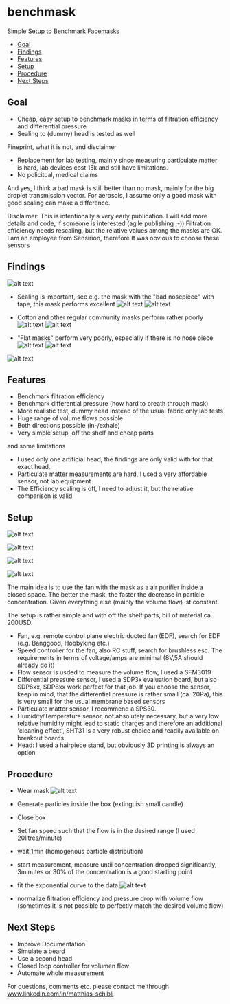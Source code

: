 # benchmask
Simple Setup to Benchmark Facemasks


 * [Goal](#Goal)
 * [Findings](#Findings)
 * [Features](#Features)
 * [Setup](#Setup)
 * [Procedure](#Procedure)
 * [Next Steps](#next-steps)



## Goal

- Cheap, easy setup to benchmark masks in terms of filtration efficiency and differential pressure
- Sealing to (dummy) head is tested as well


Fineprint, what it is not, and disclaimer

- Replacement for lab testing, mainly since measuring particulate matter is hard, lab devices cost 15k and still have limitations. 
- No policitcal, medical claims

And yes, I think a bad mask is still better than no mask, mainly for the big droplet transmission vector. For aerosols, I assume only a good mask with good sealing can make a difference. 

Disclaimer: 
This is intentionally a very early publication. I will add more details and code, if someone is interested (agile publishing ;-))
Filtration efficiency needs rescaling, but the relative values among the masks are OK. 
I am an employee from Sensirion, therefore It was obvious to choose these sensors


## Findings




![alt text](https://github.com/matts-ch/benchmask/blob/main/overview.png "Example Measurement Set")
- Sealing is important, see e.g. the mask with the "bad nosepiece" with tape, this mask performs excellent
![alt text](https://github.com/matts-ch/benchmask/blob/main/bad_nose_piece.jpg "Bad Nosepiece")
![alt text](https://github.com/matts-ch/benchmask/blob/main/overview_badnp.png "Bad Nosepiece")

- Cotton and other regular community masks perform rather poorly
![alt text](https://github.com/matts-ch/benchmask/blob/main/cilander.jpg "Regular Community")
![alt text](https://github.com/matts-ch/benchmask/blob/main/overview_community.png "Bad Nosepiece")

- "Flat masks" perform very poorly, especially if there is no nose piece
![alt text](https://github.com/matts-ch/benchmask/blob/main/flatmask.jpg "Flat Mask")
![alt text](https://github.com/matts-ch/benchmask/blob/main/overview_flat.png "Flat mask, bad filtration, hard to breath if taped")


![alt text](https://github.com/matts-ch/benchmask/blob/main/overview.png "Example Measurement Set")

## Features

- Benchmark filtration efficiency
- Benchmark differential pressure (how hard to breath through mask)
- More realistic test, dummy head instead of the usual fabric only lab tests
- Huge range of volume flows possible
- Both directions possible (in-/exhale)
- Very simple setup, off the shelf and cheap parts

and some limitations
- I used only one artificial head, the findings are only valid with for that exact head. 
- Particulate matter measurements are hard, I used a very affordable sensor, not lab equipment
- The Efficiency scaling is off, I need to adjust it, but the relative comparison is valid

## Setup

![alt text](https://github.com/matts-ch/benchmask/blob/main/system.JPG "Overview Setup")


![alt text](https://github.com/matts-ch/benchmask/blob/main/system_photo1.png "Overview Setup")


![alt text](https://github.com/matts-ch/benchmask/blob/main/head.png "Head")


![alt text](https://github.com/matts-ch/benchmask/blob/main/Box.jpg "Box")


The main idea is to use the fan with the mask as a air purifier inside a closed space. The better the mask, the faster the decrease in particle concentration. Given everything else (mainly the volume flow) ist constant. 

The setup is rather simple and with off the shelf parts, bill of material ca. 200USD. 

- Fan, e.g. remote control plane electric ducted fan (EDF), search for EDF (e.g. Banggood, Hobbyking etc.)
- Speed controller for the fan, also RC stuff, search for brushless esc. The requirements in terms of voltage/amps are minimal (8V,5A should already do it)
- Flow sensor is usded to measure the volume flow, I used a SFM3019
- Differential pressure sensor, I used a SDP3x evaluation board, but also SDP6xx, SDP8xx work perfect for that job. If you choose the sensor, keep in mind, that the differential pressure is rather small (ca. 20Pa), this is very small for the usual membrane based sensors
- Particulate matter sensor, I recommend a SPS30. 
- Humidity/Temperature sensor, not absolutely necessary, but a very low relative humidity might lead to static charges and therefore an additional 'cleaning effect', SHT31 is a very robust choice and readily available on breakout boards
- Head: I used a hairpiece stand, but obviously 3D printing is always an option




## Procedure

- Wear mask
![alt text](https://github.com/matts-ch/benchmask/blob/main/ffp2.jpg "ffp2 mask")
- Generate particles inside the box (extinguish small candle)
- Close box
- Set fan speed such that the flow is in the desired range (I used 20litres/minute)
- wait 1min (homogenous particle distribution)
- start measurement, measure until concentration dropped significantly, 3minutes or 30% of the concentration is a good starting point
- fit the exponential curve to the data
![alt text](https://github.com/matts-ch/benchmask/blob/main/semilog_fit_out_ffp2_shen_huan_taped1.png "Overview Setup")


- normalize filtration efficiency and pressure drop with volume flow (sometimes it is not possible to perfectly match the desired volume flow)


## Next Steps

- Improve Documentation
- Simulate a beard
- Use a second head
- Closed loop controller for volumen flow
- Automate whole measurement

For questions, comments etc. please contact me through www.linkedin.com/in/matthias-schibli





